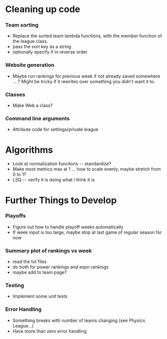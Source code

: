 # Cleaning up code
### Team sorting
- Replace the sorted team lambda functions, with the member function of the league class.
- pass the sort key as a string
- optionally specify if in reverse order

### Website generation
- Maybe run rankings for previous week if not already saved somewhere ... ? Might be tricky if it rewrites over something you didn't want it to.

### Classes
- Make Web a class?

### Command line arguments
- Attribute code for settings/private league

# Algorithms
- Look at normalization funcitons -- standardize?
- Make most metrics max at 1 ... how to scale evenly, maybe stretch from 0 to 1?
- LSQ -- verify it is doing what I think it is


# Further Things to Develop

### Playoffs
- Figure out how to handle playoff weeks automatically
- If week input is too large, maybe stop at last game of regular season for now

### Summary plot of rankings vs week
- read the txt files
- do both for power rankings and espn rankings
- maybe add to team page?

### Testing
- Implement some unit tests

### Error Handling
- Something breaks with number of teams changing (see Physics League...)
- Have more than zero error handling

